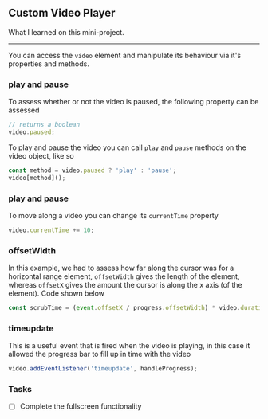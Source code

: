 ## Custom Video Player

What I learned on this mini-project.

*******

You can access the `video` element and manipulate its behaviour via it's properties and methods.

### play and pause

To assess whether or not the video is paused, the following property can be assessed

``` javascript
// returns a boolean
video.paused;
```

To play and pause the video you can call `play` and `pause` methods on the video object, like so

``` javascript
const method = video.paused ? 'play' : 'pause';
video[method]();
```

### play and pause

To move along a video you can change its `currentTime` property

``` javascript
video.currentTime += 10;
```

### offsetWidth

In this example, we had to assess how far along the cursor was for a horizontal range element, `offsetWidth` gives the length of the element, whereas `offsetX` gives the amount the cursor is along the x axis (of the element). Code shown below

``` javascript
const scrubTime = (event.offsetX / progress.offsetWidth) * video.duration;
```

### timeupdate

This is a useful event that is fired when the video is playing, in this case it allowed the progress bar to fill up in time with the video

``` javascript
video.addEventListener('timeupdate', handleProgress);
```

### Tasks

- [ ] Complete the fullscreen functionality
